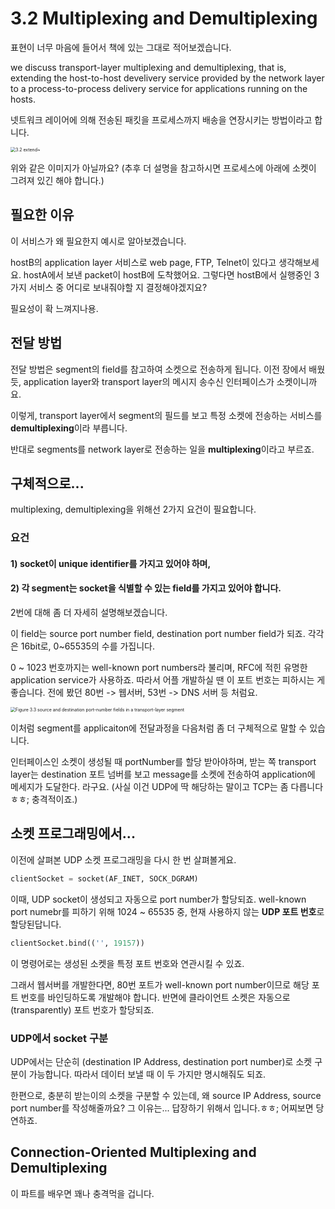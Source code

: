 # 3.2 Multiplexing and Demultiplexing

표현이 너무 마음에 들어서 책에 있는 그대로 적어보겠습니다.

we discuss transport-layer multiplexing and demultiplexing, that is, extending the host-to-host develivery service provided by the network layer to a process-to-process delivery service for applications running on the hosts.

넷트워크 레이어에 의해 전송된 패킷을 프로세스까지 배송을 연장시키는 방법이라고 합니다. 

<img src="/Users/ju/Documents/top-down-approach-network/Chapter3/resources/3.2 extend~.jpeg" alt="3.2 extend~" style="zoom:50%;" />

위와 같은 이미지가 아닐까요? (추후 더 설명을 참고하시면 프로세스에 아래에 소켓이 그려져 있긴 해야 합니다.)



## 필요한 이유

이 서비스가 왜 필요한지 예시로 알아보겠습니다.

hostB의 application layer 서비스로 web page, FTP, Telnet이 있다고 생각해보세요. hostA에서 보낸 packet이 hostB에 도착했어요. 그렇다면 hostB에서 실행중인 3가지 서비스 중 어디로 보내줘야할 지 결정해야겠지요? 

필요성이 확 느껴지나용.



## 전달 방법

전달 방법은 segment의 field를 참고하여 소켓으로 전송하게 됩니다. 이전 장에서 배웠듯, application layer와 transport layer의 메시지 송수신 인터페이스가 소켓이니까요.



이렇게, transport layer에서 segment의 필드를 보고 특정 소켓에 전송하는 서비스를 **demultiplexing**이라 부릅니다. 

반대로 segments를 network layer로 전송하는 일을 **multiplexing**이라고 부르죠.



## 구체적으로...

multiplexing, demultiplexing을 위해선 2가지 요건이 필요합니다.

### 요건

#### 1) socket이 unique identifier를 가지고 있어야 하며,

#### 2) 각 segment는 socket을 식별할 수 있는 field를 가지고 있어야 합니다.

2번에 대해 좀 더 자세히 설명해보겠습니다.

이 field는 source port number field, destination port number field가 되죠. 각각은 16bit로, 0~65535의 수를 가집니다. 

0 ~ 1023 번호까지는 well-known port numbers라 불리며,  RFC에 적힌 유명한 application service가 사용하죠. 따라서 어플 개발하실 땐 이 포트 번호는 피하시는 게 좋습니다. 전에 봤던 80번 -> 웹서버, 53번 -> DNS 서버 등 처럼요.

<img src="/Users/ju/Documents/top-down-approach-network/Chapter3/resources/Figure 3.3 source and destination port-number fields in a transport-layer segment.png" alt="Figure 3.3 source and destination port-number fields in a transport-layer segment" style="zoom:50%;" />



이처럼 segment를 applicaiton에 전달과정을 다음처럼 좀 더 구체적으로 말할 수 있습니다.

 인터페이스인 소켓이 생성될 때 portNumber를 할당 받아야하며, 받는 쪽 transport layer는 destination 포트 넘버를 보고 message를 소켓에 전송하여 application에 메세지가 도달한다. 라구요. (사실 이건 UDP에 딱 해당하는 말이고 TCP는 좀 다릅니다 ㅎㅎ; 충격적이죠.)



## 소켓 프로그래밍에서...

이전에 살펴본 UDP 소켓 프로그래밍을 다시 한 번 살펴볼게요.

```python
clientSocket = socket(AF_INET, SOCK_DGRAM)
```

이때, UDP socket이 생성되고 자동으로 port number가 할당되죠. well-known port numebr를 피하기 위해 1024 ~ 65535 중, 현재 사용하지 않는 **UDP 포트 번호**로 할당된답니다.





```python
clientSocket.bind(('', 19157))
```

이 명령어로는 생성된 소켓을 특정 포트 번호와 연관시킬 수 있죠.



그래서 웹서버를 개발한다면, 80번 포트가 well-known port number이므로 해당 포트 번호를 바인딩하도록 개발해야 합니다. 반면에 클라이언트 소켓은 자동으로(transparently) 포트 번호가 할당되죠.



### UDP에서 socket 구분

UDP에서는 단순히 (destination IP Address, destination port number)로 소켓 구분이 가능합니다. 따라서 데이터 보낼 때 이 두 가지만 명시해줘도 되죠. 



한편으로, 충분히 받는이의 소켓을 구분할 수 있는데, 왜 source IP Address, source port number를 작성해줄까요? 그 이유는... 답장하기 위해서 입니다.ㅎㅎ; 어찌보면 당연하죠.







## Connection-Oriented Multiplexing and Demultiplexing

이 파트를 배우면 꽤나 충격먹을 겁니다.
